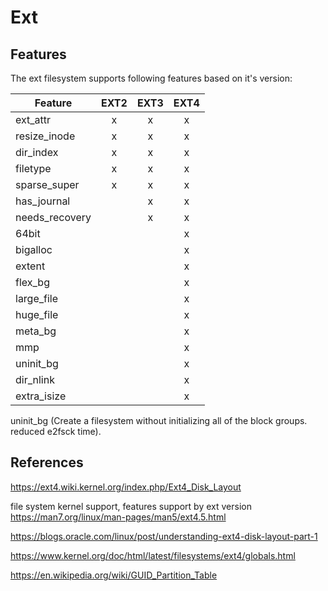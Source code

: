 # Ext



## Features

The ext filesystem supports following features based on it's version:

| Feature        | EXT2 | EXT3 | EXT4 |
|----------------|:----:|:----:|:----:|
| ext_attr       |  x   |  x   |  x   |
| resize_inode   |  x   |  x   |  x   |
| dir_index      |  x   |  x   |  x   |
| filetype       |  x   |  x   |  x   |
| sparse_super   |  x   |  x   |  x   |
| has_journal    |      |  x   |  x   |
| needs_recovery |      |  x   |  x   |
| 64bit          |      |      |  x   |
| bigalloc       |      |      |  x   |
| extent         |      |      |  x   |
| flex_bg        |      |      |  x   |
| large_file     |      |      |  x   |
| huge_file      |      |      |  x   |
| meta_bg        |      |      |  x   |
| mmp            |      |      |  x   |
| uninit_bg      |      |      |  x   |
| dir_nlink      |      |      |  x   |
| extra_isize    |      |      |  x   |

uninit_bg (Create a filesystem without initializing all of the block groups. reduced
e2fsck time).

## References

https://ext4.wiki.kernel.org/index.php/Ext4_Disk_Layout

file system kernel support, features support by ext version
https://man7.org/linux/man-pages/man5/ext4.5.html

https://blogs.oracle.com/linux/post/understanding-ext4-disk-layout-part-1

https://www.kernel.org/doc/html/latest/filesystems/ext4/globals.html

https://en.wikipedia.org/wiki/GUID_Partition_Table